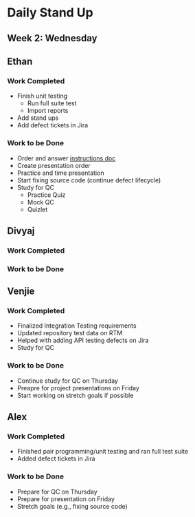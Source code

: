 # Daily Stand Up
## Week 2: Wednesday

## Ethan

### Work Completed

- Finish unit testing
  - Run full suite test
  - Import reports
- Add stand ups
- Add defect tickets in Jira

### Work to be Done

- Order and answer [instructions doc](https://github.com/EricTrainingRev/241209-JWA/blob/main/Project%202/Presentation%20Instructions.md)
- Create presentation order
- Practice and time presentation
- Start fixing source code (continue defect lifecycle)
- Study for QC
  - Practice Quiz
  - Mock QC
  - Quizlet

## Divyaj

### Work Completed

### Work to be Done


## Venjie

### Work Completed

- Finalized Integration Testing requirements
- Updated repository test data on RTM
- Helped with adding API testing defects on Jira
- Study for QC

### Work to be Done

- Continue study for QC on Thursday
- Preapre for project presentations on Friday
- Start working on stretch goals if possible

## Alex

### Work Completed
- Finished pair programming/unit testing and ran full test suite
- Added defect tickets in Jira

### Work to be Done
- Prepare for QC on Thursday
- Prepare for presentation on Friday
- Stretch goals (e.g., fixing source code)
